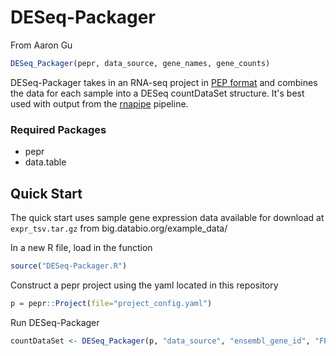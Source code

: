 # DESeq-Packager
From Aaron Gu

```R
DESeq_Packager(pepr, data_source, gene_names, gene_counts)
```

DESeq-Packager takes in an RNA-seq project in [PEP format](https://pepkit.github.io/docs/pepr/) and combines the data for each sample into a DESeq countDataSet structure. It's best used with output from the [rnapipe](https://github.com/databio/rnapipe) pipeline.

### Required Packages

- pepr
- data.table

## Quick Start

The quick start uses sample gene expression data available for download at `expr_tsv.tar.gz` from big.databio.org/example_data/

In a new R file, load in the function
```R
source("DESeq-Packager.R")
```

Construct a pepr project using the yaml located in this repository
```R
p = pepr::Project(file="project_config.yaml")
```

Run DESeq-Packager
```R
countDataSet <- DESeq_Packager(p, "data_source", "ensembl_gene_id", "FPKM")
```
